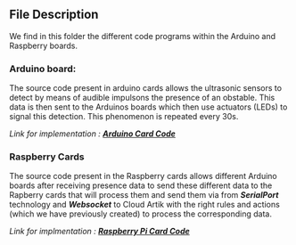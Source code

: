 ## File Description
We find in this folder the different code programs within the Arduino and Raspberry boards.

### Arduino board:
The source code present in arduino cards allows the ultrasonic sensors to detect by means of audible impulsons the presence of an obstable. This
data is then sent to the Arduinos boards which then use actuators (LEDs) to signal this detection.
This phenomenon is repeated every 30s.

_Link for implementation :_ [***Arduino Card Code***](http://www.siteduzero.com) 

### Raspberry Cards
The source code present in the Raspberry cards allows different Arduino boards after receiving presence data
to send these different data to the Rapberry cards that will process them and send them via
from ***SerialPort*** technology and ***Websocket*** to Cloud Artik with the right rules and actions (which we have previously created) to process the corresponding data.

_Link for implmentation :_ [***Raspberry Pi Card Code***](http://www.siteduzero.com) 